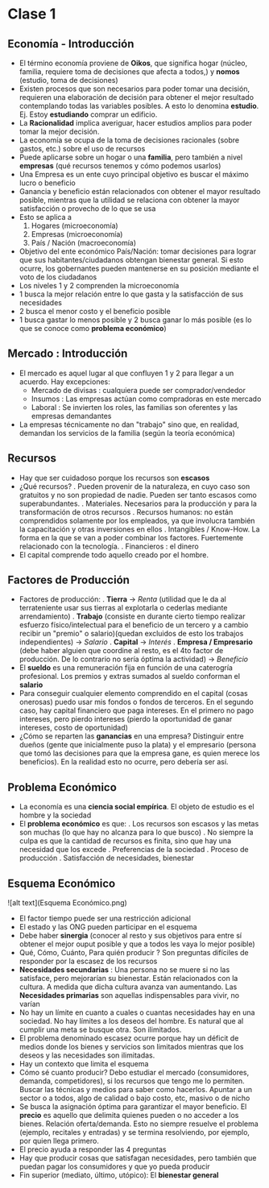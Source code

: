 # Clase 1
## Economía - Introducción
- El término economía proviene de __Oikos__, que significa hogar (núcleo, familia, requiere toma de decisiones que afecta a todos,) y __nomos__ (estudio, toma de decisiones)
- Existen procesos que son necesarios para poder tomar una decisión, requieren una elaboración de decisión para obtener el mejor resultado contemplando todas las variables posibles. A esto lo denomina __estudio__.  Ej. Estoy __estudiando__ comprar un edificio.
- La __Racionalidad__ implica averiguar, hacer estudios amplios para poder tomar la mejor decisión.
- La economía se ocupa de la toma de decisiones racionales (sobre gastos, etc.) sobre el uso de recursos
- Puede aplicarse sobre un hogar o una __familia__, pero también a nivel __empresas__ (qué recursos tenemos y cómo podemos usarlos)
- Una Empresa es un ente cuyo principal objetivo es buscar el máximo lucro o beneficio
- Ganancia y beneficio están relacionados con obtener el mayor resultado posible, mientras que la utilidad se relaciona con obtener la mayor satisfacción o provecho de lo que se usa
- Esto se aplica a
    1. Hogares (microeconomía)
    2. Empresas (microeconomía)
    3. País / Nación (macroeconomía)
- Objetivo del ente económico País/Nación: tomar decisiones para lograr que sus habitantes/ciudadanos obtengan bienestar general. Si esto ocurre, los gobernantes pueden mantenerse en su posición mediante el voto de los ciudadanos
- Los niveles 1 y 2 comprenden la microeconomía
- 1 busca la mejor relación entre lo que gasta y la satisfacción de sus necesidades
- 2 busca el menor costo y el beneficio posible
- 1 busca gastar lo menos posible y 2 busca ganar lo más posible (es lo que se conoce como __problema económico__)

## Mercado : Introducción
- El mercado es aquel lugar al que confluyen 1 y 2 para llegar a un acuerdo. Hay excepciones:
  - Mercado de divisas : cualquiera puede ser comprador/vendedor
  - Insumos : Las empresas actúan como compradoras en este mercado
  - Laboral : Se invierten los roles, las familias son oferentes y las empresas demandantes
- La empresas técnicamente no dan "trabajo" sino que, en realidad, demandan los servicios de la familia (según la teoría económica)

## Recursos
- Hay que ser cuidadoso porque los recursos son __escasos__
- ¿Qué recursos?
    . Pueden provenir de la naturaleza, en cuyo caso son gratuitos y no son propiedad de nadie. Pueden ser tanto escasos como superabundantes.
    . Materiales. Necesarios para la producción y para la transformación de otros recursos
    . Recursos humanos: no están comprendidos solamente por los empleados, ya que involucra también la capacitación y otras inversiones en ellos
    . Intangibles / Know-How. La forma en la que se van a poder combinar los factores. Fuertemente relacionado con la tecnología.
    . Financieros : el dinero
- El capital comprende todo aquello creado por el hombre.

## Factores de Producción
- Factores de producción:
    . __Tierra__ -> _Renta_ (utilidad que le da al terrateniente usar sus tierras al explotarla o cederlas mediante arrendamiento)
    . __Trabajo__ (consiste en durante cierto tiempo realizar esfuerzo físico/intelectual para el beneficio de un tercero y a cambio recibir un "premio" o salario)(quedan excluidos de esto los trabajos independientes) -> _Salario_
    . __Capital__ -> _Interés_
    . __Empresa / Empresario__ (debe haber alguien que coordine al resto, es el 4to factor de producción. De lo contrario no sería óptima la actividad) -> _Beneficio_
- El __sueldo__ es una remuneración fija en función de una caterogría profesional. Los premios y extras sumados al sueldo conforman el __salario__
- Para conseguir cualquier elemento comprendido en el capital (cosas onerosas) puedo usar mis fondos o fondos de terceros. En el segundo caso, hay capital financiero que paga intereses. En el primero no pago intereses, pero pierdo intereses (pierdo la oportunidad de ganar intereses, costo de oportunidad)
- ¿Cómo se reparten las __ganancias__ en una empresa? Distinguir entre dueños (gente que inicialmente puso la plata) y el empresario (persona que tomó las decisiones para que la empresa gane, es quien merece los beneficios). En la realidad esto no ocurre, pero debería ser así.

## Problema Económico
- La economía es una __ciencia social empírica__. El objeto de estudio es el hombre y la sociedad
- El __problema económico__ es que:
    . Los recursos son escasos y las metas son muchas (lo que hay no alcanza para lo que busco)
    . No siempre la culpa es que la cantidad de recursos es finita, sino que hay una necesidad que los excede
    . Preferencias de la sociedad
    . Proceso de producción
    . Satisfacción de necesidades, bienestar


## Esquema Económico

![alt text](Esquema Económico.png)


- El factor tiempo puede ser una restricción adicional
- El estado y las ONG pueden participar en el esquema
- Debe haber __sinergia__ (conocer al resto y sus objetivos para entre sí obtener el mejor ouput posible y que a todos les vaya lo mejor posible)
- Qué, Cómo, Cuánto, Para quién producir ? Son preguntas difíciles de responder por la escasez de los recursos
- __Necesidades secundarias__ : Una persona no se muere si no las satisface, pero mejorarían su bienestar. Están relacionados con la cultura. A medida que dicha cultura avanza van aumentando. Las __Necesidades primarias__ son aquellas indispensables para vivir, no varían
- No hay un límite en cuanto a cuales o cuantas necesidades hay en una sociedad. No hay límites a los deseos del hombre. Es natural que al cumplir una meta se busque otra. Son ilimitados.
- El problema denominado escasez ocurre porque hay un déficit de medios donde los bienes y servicios son limitados mientras que los deseos y las necesidades son ilimitadas.
- Hay un contexto que limita el esquema
- Cómo sé cuanto producir? Debo estudiar el mercado (consumidores, demanda, competidores), si los recursos que tengo me lo permiten. Buscar las técnicas y medios para saber como hacerlos. Apuntar a un sector o a todos, algo de calidad o bajo costo, etc, masivo o de nicho
- Se busca la asignación óptima para garantizar el mayor beneficio. El __precio__ es aquello que delimita quienes pueden o no acceder a los bienes. Relación oferta/demanda. Esto no siempre resuelve el problema (ejemplo, recitales y entradas) y se termina resolviendo, por ejemplo, por quien llega primero.
- El precio ayuda a responder las 4 preguntas
- Hay que producir cosas que satisfagan necesidades, pero también que puedan pagar los consumidores y que yo pueda producir
- Fin superior (mediato, último, utópico): El __bienestar general__
